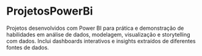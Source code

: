 # ProjetosPowerBi
Projetos desenvolvidos com Power BI para prática e demonstração de habilidades em análise de dados, modelagem, visualização e storytelling com dados. Inclui dashboards interativos e insights extraídos de diferentes fontes de dados.

